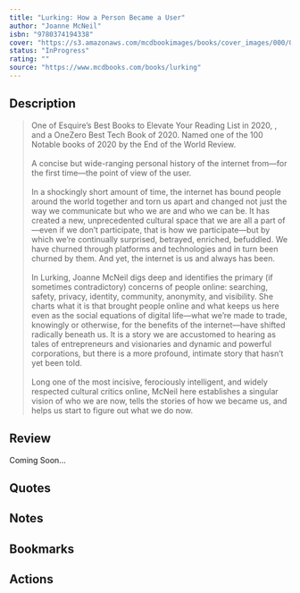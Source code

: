 ```yaml
---
title: "Lurking: How a Person Became a User"
author: "Joanne McNeil"
isbn: "9780374194338"
cover: "https://s3.amazonaws.com/mcdbookimages/books/cover_images/000/000/155/reg/9780374716325_FC.jpg?1647524149"
status: "InProgress"
rating: ""
source: "https://www.mcdbooks.com/books/lurking"
---
```


## Description

> One of Esquire’s Best Books to Elevate Your Reading List in 2020, , and a OneZero Best Tech Book of 2020. Named one of the 100 Notable books of 2020 by the End of the World Review.  
> <br>
> A concise but wide-ranging personal history of the internet from—for the first time—the point of view of the user.  
> <br>
> In a shockingly short amount of time, the internet has bound people around the world together and torn us apart and changed not just the way we communicate but who we are and who we can be. It has created a new, unprecedented cultural space that we are all a part of—even if we don’t participate, that is how we participate—but by which we’re continually surprised, betrayed, enriched, befuddled. We have churned through platforms and technologies and in turn been churned by them. And yet, the internet is us and always has been.  
> <br>
> In Lurking, Joanne McNeil digs deep and identifies the primary (if sometimes contradictory) concerns of people online: searching, safety, privacy, identity, community, anonymity, and visibility. She charts what it is that brought people online and what keeps us here even as the social equations of digital life—what we’re made to trade, knowingly or otherwise, for the benefits of the internet—have shifted radically beneath us. It is a story we are accustomed to hearing as tales of entrepreneurs and visionaries and dynamic and powerful corporations, but there is a more profound, intimate story that hasn’t yet been told.  
> <br>
> Long one of the most incisive, ferociously intelligent, and widely respected cultural critics online, McNeil here establishes a singular vision of who we are now, tells the stories of how we became us, and helps us start to figure out what we do now.  

## Review

Coming Soon...

## Quotes

## Notes

## Bookmarks

## Actions
